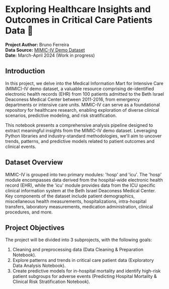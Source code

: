 # Exploring Healthcare Insights and Outcomes in Critical Care Patients Data 🏥

**Project Author:** Bruno Ferreira  
**Data Source:** [MIMIC-IV Demo Dataset](https://doi.org/10.13026/dp1f-ex47)  
**Date:** March-April 2024 (Work in progress)  

## Introduction  
In this project, we delve into the Medical Information Mart for Intensive Care (MIMIC)-IV demo dataset, a valuable resource comprising de-identified electronic health records (EHR) from 100 patients admitted to the Beth Israel Deaconess Medical Center between 2011-2016, from emergency departments or intensive care units. MIMIC-IV can serve as a foundational repository for healthcare research, enabling exploration of diverse clinical scenarios, predictive modeling, and risk stratification.

This notebook presents a comprehensive analysis pipeline designed to extract meaningful insights from the MIMIC-IV demo dataset. Leveraging Python libraries and industry-standard methodologies, we'll aim to uncover trends, patterns, and predictive models related to patient outcomes and clinical events.

## Dataset Overview  
MIMIC-IV is grouped into two primary modules: 'hosp' and 'icu'. The 'hosp' module encompasses data derived from the hospital-wide electronic health record (EHR), while the 'icu' module provides data from the ICU specific clinical information system at the Beth Israel Deaconess Medical Center. Key components of the dataset include patient demographics, miscellaneous health measurements, hospitalizations, intra-hospital transfers, laboratory measurements, medication administration, clinical procedures, and more.

## Project Objectives  
The project will be divided into 3 subprojects, with the following goals:

1. Cleaning and preprocessing data (Data Cleaning & Preparation Notebook).
2. Explore patterns and trends in critical care patient data (Exploratory Data Analysis Notebook).
3. Create predictive models for in-hospital mortality and identify high-risk patient subgroups for adverse events (Predicting Hospital Mortality & Clinical Risk Stratification Notebook).
